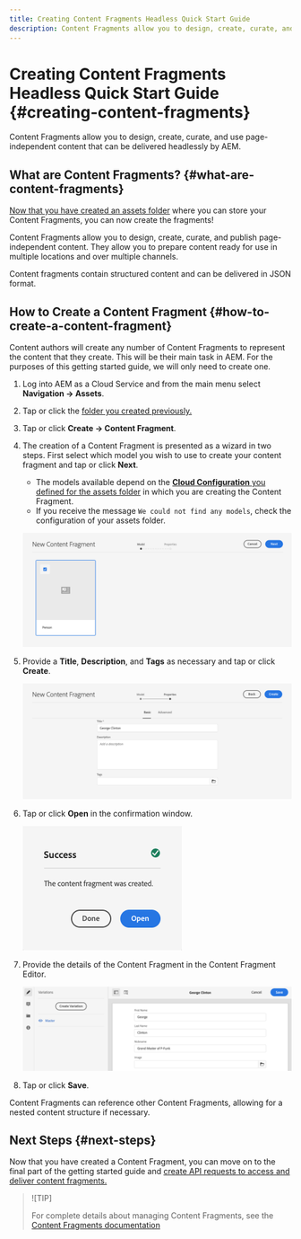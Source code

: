 ```yaml
---
title: Creating Content Fragments Headless Quick Start Guide
description: Content Fragments allow you to design, create, curate, and use page-independent content that can be delivered headlessly by AEM.
---
```


# Creating Content Fragments Headless Quick Start Guide {#creating-content-fragments}

Content Fragments allow you to design, create, curate, and use page-independent content that can be delivered headlessly by AEM.

## What are Content Fragments? {#what-are-content-fragments}

[Now that you have created an assets folder](create-assets-folder.md) where you can store your Content Fragments, you can now create the fragments!

Content Fragments allow you to design, create, curate, and publish page-independent content. They allow you to prepare content ready for use in multiple locations and over multiple channels.

Content fragments contain structured content and can be delivered in JSON format.

## How to Create a Content Fragment {#how-to-create-a-content-fragment}

Content authors will create any number of Content Fragments to represent the content that they create. This will be their main task in AEM. For the purposes of this getting started guide, we will only need to create one.

1. Log into AEM as a Cloud Service and from the main menu select **Navigation -&gt; Assets**.
1. Tap or click the [folder you created previously.](create-assets-folder.md)
1. Tap or click **Create -&gt; Content Fragment**.
1. The creation of a Content Fragment is presented as a wizard in two steps. First select which model you wish to use to create your content fragment and tap or click **Next**.
   * The models available depend on the [**Cloud Configuration** you defined for the assets folder](create-assets-folder.md) in which you are creating the Content Fragment.
   * If you receive the message `We could not find any models`, check the configuration of your assets folder.

   ![Select Content Fragment Model](../assets/content-fragment-model-select.png)
1. Provide a **Title**, **Description**, and **Tags** as necessary and tap or click **Create**.

   ![Create Content Fragment](../assets/content-fragment-create.png)
1. Tap or click **Open** in the confirmation window.

   ![Content Fragment created confirmation](../assets/content-fragment-confirmation.png)
1. Provide the details of the Content Fragment in the Content Fragment Editor.

   ![Content Fragment Editor](../assets/content-fragment-edit.png)
1. Tap or click **Save**.

Content Fragments can reference other Content Fragments, allowing for a nested content structure if necessary.

## Next Steps {#next-steps}

Now that you have created a Content Fragment, you can move on to the final part of the getting started guide and [create API requests to access and deliver content fragments.](create-api-request.md)

>![TIP]
>
>For complete details about managing Content Fragments, see the [Content Fragments documentation](/help/assets/content-fragments/content-fragments.md)

